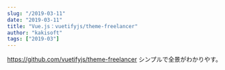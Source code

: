 ```yaml
---
slug: "/2019-03-11"
date: "2019-03-11"
title: "Vue.js：vuetifyjs/theme-freelancer"
author: "kakisoft"
tags: ["2019-03"]
---
```

<https://github.com/vuetifyjs/theme-freelancer>
シンプルで全景がわかりやす。

